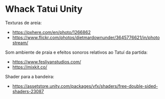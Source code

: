 # Whack Tatui Unity

Texturas de areia:
* https://pxhere.com/en/photo/1266862
* https://www.flickr.com/photos/dietmardownunder/3645776621/in/photostream/

Som ambiente de praia e efeitos sonoros relativos ao Tatuí da partida:
* https://www.fesliyanstudios.com/
* https://mixkit.co/

Shader para a bandeira:
* https://assetstore.unity.com/packages/vfx/shaders/free-double-sided-shaders-23087
